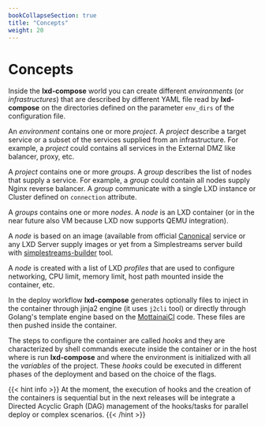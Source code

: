 ```yaml
---
bookCollapseSection: true
title: "Concepts"
weight: 20
---
```


# Concepts

Inside the **lxd-compose** world you can create different *environments*
(or *infrastructures*) that are described by different YAML file read by
**lxd-compose** on the directories defined on the parameter `env_dirs`
of the configuration file.

An *environment* contains one or more *project*. A *project* describe
a target service or a subset of the services supplied from an infrastructure.
For example, a *project* could contains all services in the External DMZ
like balancer, proxy, etc.

A *project* contains one or more *groups*. A *group* describes the list of
nodes that supply a service. For example, a *group* could contain all
nodes supply Nginx reverse balancer. A *group* communicate with a single
LXD instance or Cluster defined on `connection` attribute.

A *groups* contains one or more *nodes*. A *node* is an LXD container (or in the
near future also VM because LXD now supports QEMU integration).

A *node* is based on an image (available from official [Canonical](https://us.images.linuxcontainers.org/) service or any LXD Server supply images or yet from a Simplestreams
server build with [simplestreams-builder](https://github.com/MottainaiCI/simplestreams-builder) tool.

A *node* is created with a list of LXD *profiles* that are used to configure
networking, CPU limit, memory limit, host path mounted inside the container, etc.

In the deploy workflow **lxd-compose** generates optionally files to inject
in the container through jinja2 engine (it uses `j2cli` tool) or directly through
Golang's template engine based on the [MottainaiCI](https://github.com/MottainaiCI/mottainai-server) code. These files are then pushed inside the container.

The steps to configure the container are called *hooks* and they are characterized
by shell commands execute inside the container or in the host where is run **lxd-compose**
and where the environment is initialized with all the *variables* of the project.
These *hooks* could be executed in different phases of the deployment and based
on the choice of the flags.


{{< hint info >}}
At the moment, the execution of hooks and the creation of the containers
is sequential but in the next releases will be integrate a
Directed Acyclic Graph (DAG) management of the hooks/tasks for
parallel deploy or complex scenarios.
{{< /hint >}}
